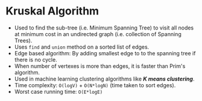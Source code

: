 # Kruskal Algorithm

* Used to find the sub-tree (i.e. Minimum Spanning Tree) to visit all nodes at minimum cost in an undirected graph (i.e. collection of Spanning Trees).
* Uses `find` and `union` method on a sorted list of edges.
* Edge based algorithm: By adding smallest edge to to the spanning tree if there is no cycle.
* When number of vertexes is more than edges, it is faster than Prim's algorithm.
* Used in machine learning clustering algorithms like ***K means clustering***.
* Time complexity: `O(logV)` + `O(N*logN)` (time taken to sort edges).
* Worst case running time: `O(E*logE)`